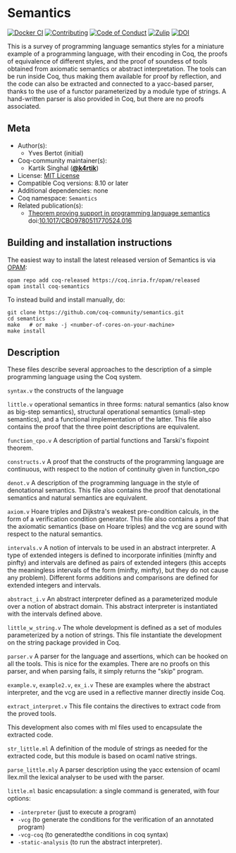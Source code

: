 <!---
This file was generated from `meta.yml`, please do not edit manually.
Follow the instructions on https://github.com/coq-community/templates to regenerate.
--->
# Semantics

[![Docker CI][docker-action-shield]][docker-action-link]
[![Contributing][contributing-shield]][contributing-link]
[![Code of Conduct][conduct-shield]][conduct-link]
[![Zulip][zulip-shield]][zulip-link]
[![DOI][doi-shield]][doi-link]

[docker-action-shield]: https://github.com/coq-community/semantics/workflows/Docker%20CI/badge.svg?branch=master
[docker-action-link]: https://github.com/coq-community/semantics/actions?query=workflow:"Docker%20CI"

[contributing-shield]: https://img.shields.io/badge/contributions-welcome-%23f7931e.svg
[contributing-link]: https://github.com/coq-community/manifesto/blob/master/CONTRIBUTING.md

[conduct-shield]: https://img.shields.io/badge/%E2%9D%A4-code%20of%20conduct-%23f15a24.svg
[conduct-link]: https://github.com/coq-community/manifesto/blob/master/CODE_OF_CONDUCT.md

[zulip-shield]: https://img.shields.io/badge/chat-on%20zulip-%23c1272d.svg
[zulip-link]: https://coq.zulipchat.com/#narrow/stream/237663-coq-community-devs.20.26.20users


[doi-shield]: https://zenodo.org/badge/DOI/10.1017/CBO9780511770524.016.svg
[doi-link]: https://doi.org/10.1017/CBO9780511770524.016

This is a survey of programming language semantics styles
for a miniature example of a programming language, with their encoding
in Coq, the proofs of equivalence of different styles, and the proof
of soundess of tools obtained from axiomatic semantics or abstract
interpretation.  The tools can be run inside Coq, thus making them
available for proof by reflection, and the code can also be extracted
and connected to a yacc-based parser, thanks to the use of a functor
parameterized by a module type of strings.  A hand-written parser is
also provided in Coq, but there are no proofs associated.


## Meta

- Author(s):
  - Yves Bertot (initial)
- Coq-community maintainer(s):
  - Kartik Singhal ([**@k4rtik**](https://github.com/k4rtik))
- License: [MIT License](LICENSE)
- Compatible Coq versions: 8.10 or later
- Additional dependencies: none
- Coq namespace: `Semantics`
- Related publication(s):
  - [Theorem proving support in programming language semantics](https://hal.inria.fr/inria-00160309) doi:[10.1017/CBO9780511770524.016](https://doi.org/10.1017/CBO9780511770524.016)

## Building and installation instructions

The easiest way to install the latest released version of Semantics
is via [OPAM](https://opam.ocaml.org/doc/Install.html):

```shell
opam repo add coq-released https://coq.inria.fr/opam/released
opam install coq-semantics
```

To instead build and install manually, do:

``` shell
git clone https://github.com/coq-community/semantics.git
cd semantics
make   # or make -j <number-of-cores-on-your-machine> 
make install
```


## Description
These files describe several approaches to the description of a simple
programming language using the Coq system.

`syntax.v` the constructs of the language

`little.v` operational semantics in three forms: natural semantics (also know
  as big-step semantics), structural operational semantics (small-step
  semantics), and a functional implementation of the latter.  This file
  also contains the proof that the three point descriptions are equivalent.

`function_cpo.v`  A description of partial functions and Tarski's fixpoint theorem.

`constructs.v`  A proof that the constructs of the programming language are
  continuous, with respect to the notion of continuity given in function_cpo

`denot.v` A description of the programming language in the style of denotational
  semantics.  This file also contains the proof that denotational semantics
  and natural semantics are equivalent.

`axiom.v` Hoare triples and Dijkstra's weakest pre-condition calculs, in the form
  of a verification condition generator.  This   file also contains a proof that
  the axiomatic semantics (base on Hoare triples) and the vcg are sound with
  respect to the natural semantics.

`intervals.v` A notion of intervals to be used in an abstract interpreter.
  A type of extended integers is defined to incorporate infinities (minfty
  and pinfty) and intervals are defined as pairs of extended integers
  (this accepts the meaningless intervals of the form (minfty, minfty), but
  they do not cause any problem).  Different forms additions and comparisons
  are defined for extended integers and intervals.

`abstract_i.v`  An abstract interpreter defined as a parameterized module over
  a notion of abstract domain.  This abstract interpreter is instantiated
  with the intervals defined above.

`little_w_string.v`  The whole development is defined as a set of modules
  parameterized by a notion of strings.  This file instantiate the development
  on the string package provided in Coq.

`parser.v` A parser for the language and assertions, which can be hooked on all
  the tools.  This is nice for the examples.  There are no proofs on this
  parser, and when parsing fails, it simply returns the "skip" program.

`example.v`, `example2.v`, `ex_i.v`  These are examples where the abstract interpreter,
  and the vcg are used in a reflective manner directly inside Coq.

`extract_interpret.v`  This file contains the directives to extract code from
  the proved tools.

This development also comes with ml files used to encapsulate the extracted
code.

`str_little.ml`  A definition of the module of strings as needed for the
  extracted code, but this module is based on ocaml native strings.

`parse_little.mly` A parser description using the yacc extension of ocaml
llex.mll the lexical analyser to be used with the parser.

`little.ml` basic encapsulation: a single command is generated, with four
  options:
  - `-interpreter` (just to execute a program)
  - `-vcg` (to generate the conditions for the verification of an annotated program)
  - `-vcg-coq` (to generatedthe conditions in coq syntax)
  - `-static-analysis` (to run the abstract interpreter).

